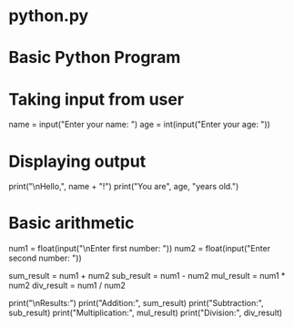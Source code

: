 # python.py
# Basic Python Program

# Taking input from user
name = input("Enter your name: ")
age = int(input("Enter your age: "))

# Displaying output
print("\nHello,", name + "!")
print("You are", age, "years old.")

# Basic arithmetic
num1 = float(input("\nEnter first number: "))
num2 = float(input("Enter second number: "))

sum_result = num1 + num2
sub_result = num1 - num2
mul_result = num1 * num2
div_result = num1 / num2

print("\nResults:")
print("Addition:", sum_result)
print("Subtraction:", sub_result)
print("Multiplication:", mul_result)
print("Division:", div_result)


